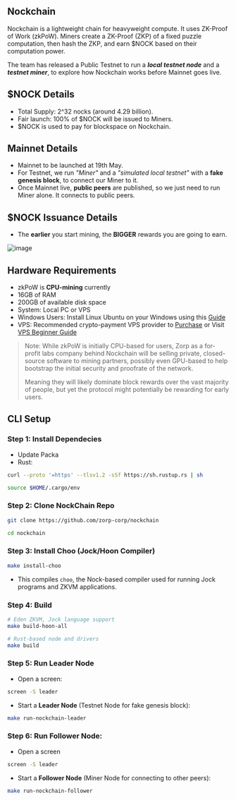 ## Nockchain
Nockchain is a lightweight chain for heavyweight compute. It uses ZK-Proof of Work (zkPoW). Miners create a ZK-Proof (ZKP) of a fixed puzzle computation, then hash the ZKP, and earn $NOCK based on their computation power.

The team has released a Public Testnet to run a ***local testnet node*** and a ***testnet miner***, to explore how Nockchain works before Mainnet goes live.

## $NOCK Details
- Total Supply: 2^32 nocks (around 4.29 billion).
- Fair launch: 100% of $NOCK will be issued to Miners.
- $NOCK is used to pay for blockspace on Nockchain.


## Mainnet Details
- Mainnet to be launched at 19th May.
- For Testnet, we run *"Miner"* and a *"simulated local testnet"* with a **fake genesis block**, to connect our Miner to it.
- Once Mainnet live, **public peers** are published, so we just need to run Miner alone. It connects to public peers.

## $NOCK Issuance Details
- The **earlier** you start mining, the **BIGGER** rewards you are going to earn.

![image](https://github.com/user-attachments/assets/ead8fbd3-4199-452a-94c4-68b371c21aad)

## Hardware Requirements
* zkPoW is **CPU-mining** currently
* 16GB of RAM
* 200GB of available disk space
* System: Local PC or VPS
* Windows Users: Install Linux Ubuntu on your Windows using this [Guide](https://github.com/0xmoei/Install-Linux-on-Windows)
* VPS: Recommended crypto-payment VPS provider to [Purchase](https://my.hostbrr.com/order/forms/a/NTMxNw==) or Visit [VPS Beginner Guide](https://github.com/0xmoei/Linux_Node_Guide/)

> Note: While zkPoW is initially CPU-based for users, Zorp as a for-profit labs company behind Nockchain will be selling private, closed-source software to mining partners, possibly even GPU-based to help bootstrap the initial security and proofrate of the network.
>
> Meaning they will likely dominate block rewards over the vast majority of people, but yet the protocol might potentially be rewarding for early users.

## CLI Setup
### Step 1: Install Dependecies
* Update Packa
* Rust:
```bash
curl --proto '=https' --tlsv1.2 -sSf https://sh.rustup.rs | sh

source $HOME/.cargo/env
```

### Step 2: Clone NockChain Repo
```bash
git clone https://github.com/zorp-corp/nockchain

cd nockchain
```

### Step 3: Install Choo (Jock/Hoon Compiler)
```bash
make install-choo
```
* This compiles `choo`, the Nock-based compiler used for running Jock programs and ZKVM applications.
  
### Step 4: Build
```bash
# Eden ZKVM, Jock language support
make build-hoon-all

# Rust-based node and drivers
make build
````

### Step 5: Run Leader Node
* Open a screen:
```bash
screen -S leader
```
* Start a **Leader Node** (Testnet Node for fake genesis block):
```bash
make run-nockchain-leader
```

### Step 6: Run Follower Node:
* Open a screen
```bash
screen -S leader
```

* Start a **Follower Node** (Miner Node for connecting to other peers):
```bash
make run-nockchain-follower
```
